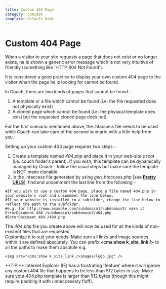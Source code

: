 ```yaml
---
title: Custom 404 Page
category: concept
template: default.html
---
```


# Custom 404 Page

When a visitor to your site requests a page that does not exist or no longer exists, he is shown a generic error message which is not very intuitive of friendly (something like 'HTTP 404 Not Found').

It is considered a good practice to display your own custom 404 page to the visitor when the page he is looking for cannot be found.

In Couch, there are two kinds of pages that cannot be found -

1.  A template or a file which cannot be found (i.e. the file requested does not physically exist)
2.  A cloned page which cannot be found (i.e. the physical template does exist but the requested cloned page does not).

For the first scenario mentioned above, the .htaccess file needs to be used while Couch can take care of the second scenario with a little help from you.

Setting up your custom 404 page requires two steps -

1.  Create a template named _404.php_ and place it in your web-site's root (i.e. couch folder's parent). If you wish, this template can be dynamically managed by Couch - follow the usual steps but make sure the template is NOT made clonable.
2.  In the .htaccess file generated by using _gen\_htaccess.php_ \[see [**Pretty URLS**](../pretty-urls.html)\], find and uncomment the last line from the following -

```
#If you wish to use a custom 404 page, place a file named 404.php in your website's root and uncomment the line below.
#If your website is installed in a subfolder, change the line below to reflect the path to the subfolder.
#e.g. for http://www.example.com/subdomain1/subdomain2/ make it ErrorDocument 404 /subdomain1/subdomain2/404.php
#ErrorDocument 404 /404.php
```

The _404.php_ file you create above will now be used for all the kinds of non-existent files that are requested.<br/>
Customize it to suit your needs. Make sure all links and image sources within it are defined absolutely. You can prefix **&lt;cms:show k\_site\_link /&gt;** to all the paths to make them absolute e.g.

```
<img src="<cms:show k_site_link />images/logo.jpg" />
```

<p class="success">**TIP:** Internet Explorer (IE) has a frustrating 'feature' where it will ignore any custom 404 file that happens to be less than 512 bytes in size. Make sure your 404.php template is larger than 512 bytes (though this might require padding it with unneccessary fluff).</p>
